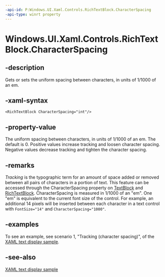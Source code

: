 ```yaml
---
-api-id: P:Windows.UI.Xaml.Controls.RichTextBlock.CharacterSpacing
-api-type: winrt property
---
```


<!-- Property syntax
public int CharacterSpacing { get;  set; }
-->

# Windows.UI.Xaml.Controls.RichTextBlock.CharacterSpacing

## -description
Gets or sets the uniform spacing between characters, in units of 1/1000 of an em.

## -xaml-syntax
```xaml
<RichTextBlock CharacterSpacing="int"/>
```


## -property-value
The uniform spacing between characters, in units of 1/1000 of an em. The default is 0. Positive values increase tracking and loosen character spacing. Negative values decrease tracking and tighten the character spacing.

## -remarks
*Tracking* is the typographic term for an amount of space added or removed between all pairs of characters in a portion of text. This feature can be accessed through the CharacterSpacing property on [TextBlock](textblock.md) and [RichTextBlock](richtextblock.md). CharacterSpacing is measured in 1/1000 of an "em". One "em" is equivalent to the current font size of the control. For example, an additional 14 pixels will be inserted between each character in a text control with `FontSize="14"` and `CharacterSpacing="1000"`.

## -examples
To see an example, see scenario 1, "Tracking (character spacing)", of the [XAML text display sample](https://github.com/microsoftarchive/msdn-code-gallery-microsoft/tree/master/Official%20Windows%20Platform%20Sample/Windows%208.1%20Store%20app%20samples/99866-Windows%208.1%20Store%20app%20samples/XAML%20text%20display%20sample).

## -see-also
[XAML text display sample](https://github.com/microsoftarchive/msdn-code-gallery-microsoft/tree/master/Official%20Windows%20Platform%20Sample/Windows%208.1%20Store%20app%20samples/99866-Windows%208.1%20Store%20app%20samples/XAML%20text%20display%20sample)
